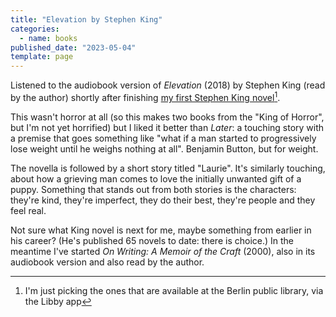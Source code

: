 ```yaml
---
title: "Elevation by Stephen King"
categories:
  - name: books
published_date: "2023-05-04"
template: page
---
```


Listened to the audiobook version of _Elevation_ (2018) by Stephen King (read by the author) shortly after finishing [my first Stephen King novel](/notes/later-by-stephen-king/)[^1].

This wasn't horror at all (so this makes two books from the "King of Horror", but I'm not yet horrified) but I liked it better than _Later_: a touching story with a premise that goes something like "what if a man started to progressively lose weight until he weighs nothing at all". Benjamin Button, but for weight.

The novella is followed by a short story titled "Laurie". It's similarly touching, about how a grieving man comes to love the initially unwanted gift of a puppy. Something that stands out from both stories is the characters: they're kind, they're imperfect, they do their best, they're people and they feel real.

Not sure what King novel is next for me, maybe something from earlier in his career? (He's published 65 novels to date: there is choice.) In the meantime I've started _On Writing: A Memoir of the Craft_ (2000), also in its audiobook version and also read by the author.

[^1]: I'm just picking the ones that are available at the Berlin public library, via the Libby app
